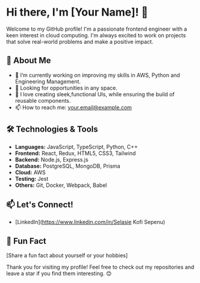 # Hi there, I'm [Your Name]! 👋

Welcome to my GitHub profile! I'm a passionate frontend engineer with a keen interest in cloud computing. I'm always excited to work on projects that solve real-world problems and make a positive impact.

## 🚀 About Me

- 🌱 I’m currently working on improving my skills in AWS, Python and Engineering Management.
- 💼 Looking for opportunities in any space.
- 🎨 I love creating sleek,functional UIs, while ensuring the build of reusable components.
- 📫 How to reach me: [your.email@example.com](mailto:selasisepenu5@gmail.com)

## 🛠️ Technologies & Tools

- **Languages:** JavaScript, TypeScript, Python, C++
- **Frontend:** React, Redux, HTML5, CSS3, Tailwind
- **Backend:** Node.js, Express.js
- **Database:** PostgreSQL, MongoDB, Prisma
- **Cloud:** AWS 
- **Testing:** Jest
- **Others:** Git, Docker, Webpack, Babel



## 📫 Let's Connect!

- [LinkedIn](https://www.linkedin.com/in/Selasie Kofi Sepenu)

## 🌟 Fun Fact

[Share a fun fact about yourself or your hobbies]

Thank you for visiting my profile! Feel free to check out my repositories and leave a star if you find them interesting. 😊
